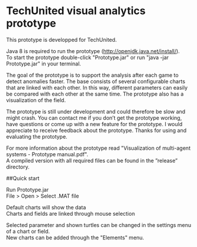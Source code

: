 # TechUnited visual analytics prototype

This prototype is developped for TechUnited.

Java 8 is required to run the prototype (http://openjdk.java.net/install/).<br />
To start the prototype double-click "Prototype.jar" or run "java -jar Prototype.jar" in your terminal.

The goal of the prototype is to support the analysis after each game to detect anomalies faster.
The base consists of several configurable charts that are linked with each other.
In this way, different parameters can easily be compared with each other at the same time.
The prototype also has a visualization of the field.

The prototype is still under development and could therefore be slow and might crash.
You can contact me if you don’t get the prototype working, have questions or come up with a new feature for the prototype.
I would appreciate to receive feedback about the prototype.
Thanks for using and evaluating the prototype.

For more information about the prototype read "Visualization of multi-agent systems - Prototype manual.pdf".<br />
A compiled version with all required files can be found in the ”release” directory.

##Quick start

Run Prototype.jar<br />
File > Open > Select .MAT file

Default charts will show the data<br />
Charts and fields are linked through mouse selection

Selected parameter and shown turtles can be changed in the settings menu of a chart or field.<br />
New charts can be added through the "Elements" menu.
 

